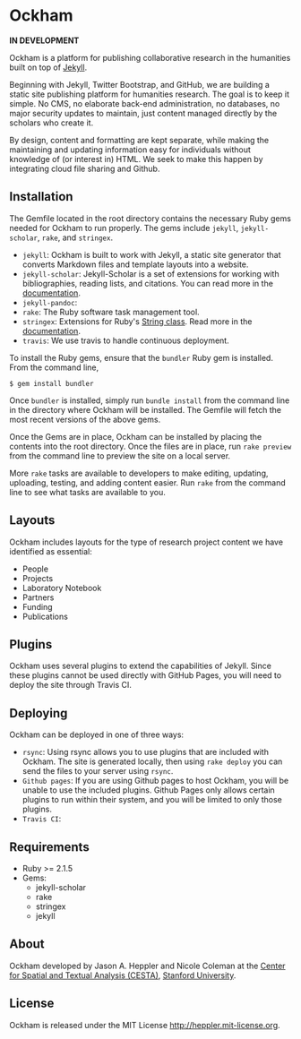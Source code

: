 # Ockham

**IN DEVELOPMENT**

Ockham is a platform for publishing collaborative research in the
humanities built on top of [Jekyll](http://jekyllrb.com).

Beginning with Jekyll, Twitter Bootstrap, and GitHub, we are building a
static site publishing platform for humanities research. The goal is to
keep it simple. No CMS, no elaborate back-end administration, no
databases, no major security updates to maintain, just content managed
directly by the scholars who create it.

By design, content and formatting are kept separate, while making the
maintaining and updating information easy for individuals without
knowledge of (or interest in) HTML. We seek to make this happen by
integrating cloud file sharing and Github.

## Installation

The Gemfile located in the root directory contains the necessary Ruby gems
needed for Ockham to run properly. The gems include `jekyll`, `jekyll-scholar`,
`rake`, and `stringex`.

- `jekyll`: Ockham is built to work with Jekyll, a static site generator that
converts Markdown files and template layouts into a website.
- `jekyll-scholar`: Jekyll-Scholar is a set of extensions for working with
bibliographies, reading lists, and citations. You can read more in the
[documentation](https://github.com/inukshuk/jekyll-scholar).
- `jekyll-pandoc`:
- `rake`: The Ruby software task management tool.
- `stringex`: Extensions for Ruby's [String
class](http://www.ruby-doc.org/core-2.1.1/String.html). Read more in the
[documentation](https://github.com/rsl/stringex).
- `travis`: We use travis to handle continuous deployment.

To install the Ruby gems, ensure that the `bundler` Ruby gem is
installed. From the command line,

```
$ gem install bundler
```

Once `bundler` is installed, simply run `bundle install` from the command line
in the directory where Ockham will be installed. The Gemfile will fetch the
most recent versions of the above gems.

Once the Gems are in place, Ockham can be installed by placing the contents
into the root directory. Once the files are in place, run `rake preview` from
the command line to preview the site on a local server.

More `rake` tasks are available to developers to make editing, updating,
uploading, testing, and adding content easier. Run `rake` from the
command line to see what tasks are
available to you.

## Layouts

Ockham includes layouts for the type of research project content we have identified as essential:

- People
- Projects
- Laboratory Notebook
- Partners
- Funding
- Publications

## Plugins

Ockham uses several plugins to extend the capabilities of Jekyll. Since
these plugins cannot be used directly with GitHub Pages, you will need
to deploy the site through Travis CI.

## Deploying

Ockham can be deployed in one of three ways:

- `rsync`: Using rsync allows you to use plugins that are included with
Ockham. The site is generated locally, then using `rake deploy` you can send
the files to your server using `rsync`.
- `Github pages`: If you are using Github pages to host Ockham, you will be
unable to use the included plugins. Github Pages only allows certain plugins
to run within their system, and you will be limited to only those plugins.
- `Travis CI`:

## Requirements

* Ruby >= 2.1.5
* Gems:
  * jekyll-scholar
  * rake
  * stringex
  * jekyll

## About

Ockham developed by Jason A. Heppler and Nicole Coleman at the [Center for Spatial and Textual Analysis (CESTA)](http://cesta.stanford.edu), [Stanford University](http://stanford.edu).

## License

Ockham is released under the MIT License <http://heppler.mit-license.org>.
